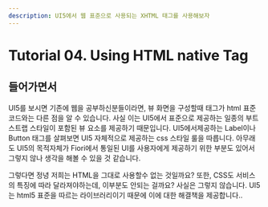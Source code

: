 ```yaml
---
description: UI5에서 웹 표준으로 사용되는 XHTML 태그를 사용해보자
---
```


# Tutorial 04. Using HTML native Tag

## 들어가면서

UI5를 보시면 기존에 웹을 공부하신분들이라면, 뷰 화면을 구성할때 태그가 html 표준 코드와는 다른 점을 알 수 있습니다. 사실 이는 UI5에서 표준으로 제공하는 일종의 부트스트랩 스타일이 포함된 뷰 요소를 제공하기 때문입니다. UI5에서제공하는 Label이나 Button 태그를 살펴보면 UI5 자체적으로 제공하는 css 스타일 룰을 따릅니다. 아무래도 UI5의 목적자체가 Fiori에서 통일된 UI를 사용자에게 제공하기 위한 부분도 있어서 그렇지 않나 생각을 해볼 수 있을 것 같습니다.

그렇다면 정녕 저희는 HTML을 그대로 사용할수 없는 것일까요? 또한, CSS도 서비스의 특징에 따라 달라져야하는데, 이부분도 안되는 걸까요? 사실은 그렇지 않습니다. UI5는 html5 표준을 따르는 라이브러리이기 때문에 이에 대한 해결책을 제공합니다..


